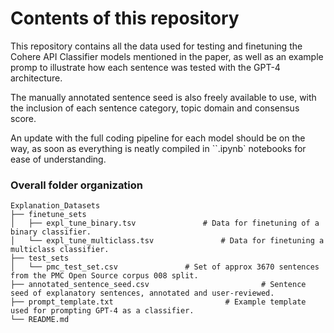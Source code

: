 # Contents of this repository

This repository contains all the data used for testing and finetuning the Cohere API Classifier models mentioned in the paper, as well as an example promp to illustrate how each sentence was tested with the GPT-4 architecture.

The manually annotated sentence seed is also freely available to use, with the inclusion of each sentence category, topic domain and consensus score.

An update with the full coding pipeline for each model should be on the way, as soon as everything is neatly compiled in ``.ipynb` notebooks for ease of understanding.

### Overall folder organization

    Explanation_Datasets
    ├── finetune_sets
    │   ├── expl_tune_binary.tsv               # Data for finetuning of a binary classifier.
    │   └── expl_tune_multiclass.tsv               # Data for finetuning a multiclass classifier.
    ├── test_sets
    │   └── pmc_test_set.csv               # Set of approx 3670 sentences from the PMC Open Source corpus 008 split.
    ├── annotated_sentence_seed.csv                         # Sentence seed of explanatory sentences, annotated and user-reviewed.
    ├── prompt_template.txt                         # Example template used for prompting GPT-4 as a classifier.
    └── README.md

